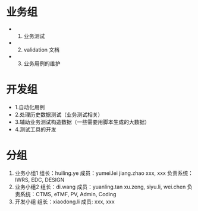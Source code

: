 # 业务组
- 1. 业务测试
- 2. validation 文档
- 3. 业务用例的维护

# 开发组
- 1.自动化用例
- 2.处理历史数据测试（业务测试相关）
- 3.辅助业务测试构造数据（一些需要用脚本生成的大数据）
- 4.测试工具的开发

# 分组

1. 业务小组1
	组长：huiling.ye
	成员：yumei.lei  jiang.zhao   xxx, xxx
	负责系统：IWRS, EDC, DESIGN
2. 业务小组2
	组长：di.wang
	成员：yuanling.tan xu.zeng, siyu.li, wei.chen
	负责系统：CTMS, eTMF, PV, Admin, Coding
3. 开发小组
	组长：xiaodong.li
	成员: xxx, xxx








